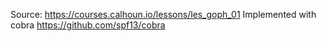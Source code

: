 Source: https://courses.calhoun.io/lessons/les_goph_01
Implemented with cobra https://github.com/spf13/cobra
